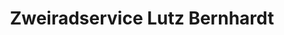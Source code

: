---
title: "Zweiradservice Lutz Bernhardt"
url: /bannewitz/zweiradservice-lutz-bernhardt/
shop: Motorrad
---
